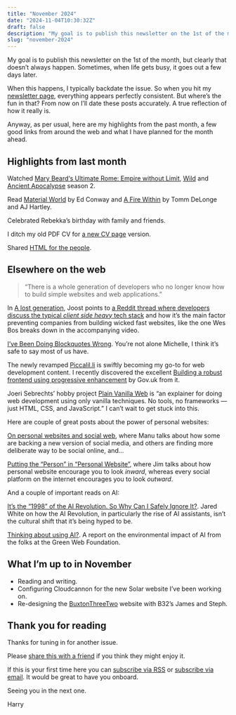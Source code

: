 ```yaml
---
title: "November 2024"
date: "2024-11-04T10:30:32Z"
draft: false
description: "My goal is to publish this newsletter on the 1st of the month."
slug: "november-2024"
---
```


My goal is to publish this newsletter on the 1st of the month, but clearly that doesn’t always happen. Sometimes, when life gets busy, it goes out a few days later.

When this happens, I typically backdate the issue. So when you hit my [newsletter page](https://harrycresswell.com/newsletter/), everything appears perfectly consistent. But where’s the fun in that? From now on I’ll date these posts accurately. A true reflection of how it really is.


Anyway, as per usual, here are my highlights from the past month, a few good links from around the web and what I have planned for the month ahead.

## Highlights from last month

Watched [Mary Beard‘s Ultimate Rome: Empire without Limit](https://youtu.be/P3IIRiSTc3g?si=XYF8jCApbdNgfBSm), [Wild](https://www.imdb.com/title/tt2305051/) and [Ancient Apocalypse](https://www.imdb.com/title/tt22807484/) season 2.

Read [Material World](https://www.goodreads.com/book/show/125937631-material-world) by Ed Conway and [A Fire Within](https://www.goodreads.com/book/show/39798154-a-fire-within) by Tomm DeLonge and AJ Hartley.

Celebrated Rebekka’s birthday with family and friends.

I ditch my old PDF CV for [a new CV page](https://harrycresswell.com/cv/) version.

Shared [HTML for the people](https://harrycresswell.com/links/html-for-people/).

## Elsewhere on the web

> “There is a whole generation of developers who no longer know how to build simple websites and web applications.” 

In [A lost generation](https://www.usecue.com/blog/a-lost-generation/), Joost points to [a Reddit thread where developers discuss the typical _client side heavy_  tech stack](https://www.reddit.com/r/programming/comments/1g75r84/comment/lspai69/) and how it’s the main factor preventing companies from building wicked fast websites, like the one Wes Bos breaks down in the accompanying video.

[I’ve Been Doing Blockquotes Wrong](https://css-irl.info/ive-been-doing-blockquotes-wrong/). You’re not alone Michelle, I think it’s safe to say most of us have.

The newly revamped [Piccalil.li](https://piccalil.li/) is swiftly becoming my go-to for web development content. I recently discovered the excellent [Building a robust frontend using progressive enhancement](https://www.gov.uk/service-manual/technology/using-progressive-enhancement) by Gov.uk from it.

Joeri Sebrechts’ hobby project [Plain Vanilla Web](https://plainvanillaweb.com/)  is “an explainer for doing web development using only vanilla techniques. No tools, no frameworks — just HTML, CSS, and JavaScript.” I can’t wait to get stuck into this.

Here are couple of great posts about the power of personal websites: 

[On personal websites and social web](https://manuelmoreale.com/on-personal-websites-and-social-web), where Manu talks about how some are backing a new version of social media, and others are finding more deliberate way to be social online, and...

[Putting the “Person” in “Personal Website”](https://blog.jim-nielsen.com/2024/person-in-personal-website/), where Jim talks about how personal website  encourage you to look _inward_, whereas every social platform on the internet encourages you to look _outward_.

And a couple of important reads on AI:

[It’s the “1998” of the AI Revolution. So Why Can I Safely Ignore It?](https://theinternet.review/2024/10/29/generative-ai-2024-is-not-like-1998/). Jared White on how the AI Revolution, in particularly the rise of AI assistants, isn’t the cultural shift that it’s being hyped to be.

[Thinking about using AI?](https://www.thegreenwebfoundation.org/publications/report-ai-environmental-impact/). A report on the environmental impact of AI from the folks at the Green Web Foundation.

## What I’m up to in November

- Reading and writing.
- Configuring Cloudcannon for the new Solar website I’ve been working on.
- Re-designing the [BuxtonThreeTwo](https://buxtonthreetwo.com/) website with B32’s James and Steph. 

## Thank you for reading

Thanks for tuning in for another issue.

Please [share this with a friend](https://harrycresswell.com/newsletter/november-2024) if you think they might enjoy it.

If this is your first time here you can [subscribe via RSS](https://harrycresswell.com/feeds/) or [subscribe via email](https://harrycresswell.us14.list-manage.com/subscribe/post?u=4e8fba8d0ab4a857159c0104e&id=d6ad2b65ca). It would be great to have you onboard.

Seeing you in the next one.

Harry
